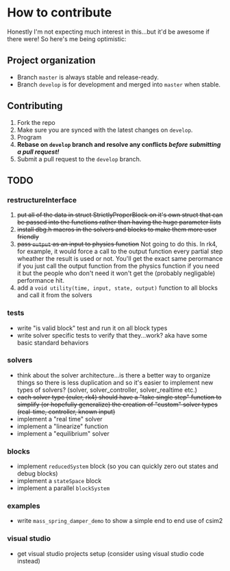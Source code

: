 # How to contribute

Honestly I'm not expecting much interest in this...but it'd be awesome if there were!
So here's me being optimistic:

## Project organization

* Branch `master` is always stable and release-ready.
* Branch `develop` is for development and merged into `master` when stable.

## Contributing

1. Fork the repo
2. Make sure you are synced with the latest changes on `develop`.
3. Program
4. **Rebase on `develop` branch and resolve any conflicts _before submitting a pull request!_**
5. Submit a pull request to the `develop` branch.

## TODO

### restructureInterface

1. ~~put all of the data in struct StrictlyProperBlock on it's own struct that can be passed into the functions rather than having the huge parameter lists~~
2. ~~install dbg.h macros in the solvers and blocks to make them more user friendly~~
3. ~~pass `output` as an input to physics function~~ Not going to do this. In rk4, for example, it would force a call to the output function every partial step wheather the result is used or not. You'll get the exact same perormance if you just call the output function from the physics function if you need it but the people who don't need it won't get the (probably negligable) performance hit.
4. add a `void utility(time, input, state, output)` function to all blocks and call it from the solvers

### tests

* write "is valid block" test and run it on all block types
* write solver specific tests to verify that they...work? aka have some basic standard behaviors

### solvers

* think about the solver architecture...is there a better way to organize things so there is less duplication and so it's easier to implement new types of solvers? (solver, solver_controller, solver_realtime etc.)
* ~~each solver type (euler, rk4) should have a "take single step" function to simplify (or hopefully generalize) the creation of "custom" solver types (real-time, controller, known input)~~
* implement a "real time" solver
* implement a "linearize" function
* implement a "equilibrium" solver

### blocks

* implement `reducedSystem` block (so you can quickly zero out states and debug blocks)
* implement a `stateSpace` block
* implement a parallel `blockSystem`

### examples

* write `mass_spring_damper_demo` to show a simple end to end use of csim2

### visual studio

* get visual studio projects setup (consider using visual studio code instead)
